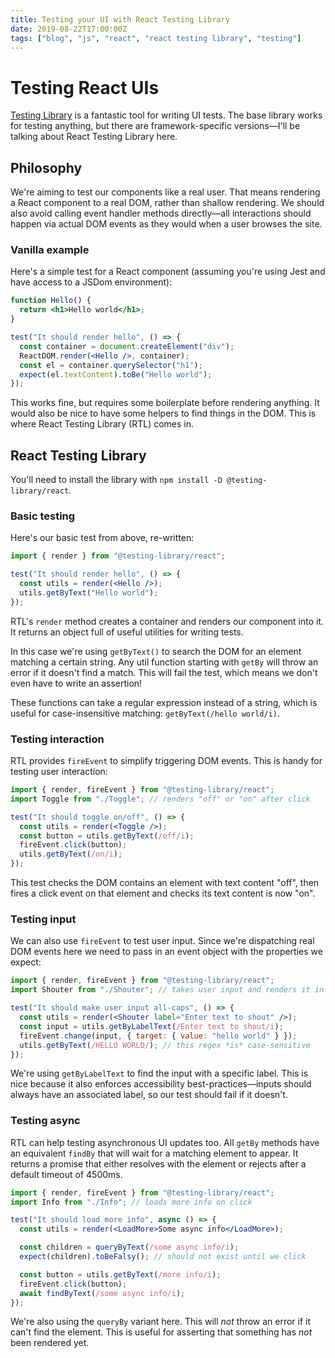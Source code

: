 ```yaml
---
title: Testing your UI with React Testing Library
date: 2019-08-22T17:00:00Z
tags: ["blog", "js", "react", "react testing library", "testing"]
---
```


# Testing React UIs

[Testing Library](https://testing-library.com) is a fantastic tool for writing UI tests. The base library works for testing anything, but there are framework-specific versions—I'll be talking about React Testing Library here.

## Philosophy

We're aiming to test our components like a real user. That means rendering a React component to a real DOM, rather than shallow rendering. We should also avoid calling event handler methods directly—all interactions should happen via actual DOM events as they would when a user browses the site.

### Vanilla example

Here's a simple test for a React component (assuming you're using Jest and have access to a JSDom environment):

```jsx
function Hello() {
  return <h1>Hello world</h1>;
}

test("It should render hello", () => {
  const container = document.createElement("div");
  ReactDOM.render(<Hello />, container);
  const el = container.querySelector("h1");
  expect(el.textContent).toBe("Hello world");
});
```

This works fine, but requires some boilerplate before rendering anything. It would also be nice to have some helpers to find things in the DOM. This is where React Testing Library (RTL) comes in.

## React Testing Library

You'll need to install the library with `npm install -D @testing-library/react`.

### Basic testing

Here's our basic test from above, re-written:

```jsx
import { render } from "@testing-library/react";

test("It should render hello", () => {
  const utils = render(<Hello />);
  utils.getByText("Hello world");
});
```

RTL's `render` method creates a container and renders our component into it. It returns an object full of useful utilities for writing tests.

In this case we're using `getByText()` to search the DOM for an element matching a certain string. Any util function starting with `getBy` will throw an error if it doesn't find a match. This will fail the test, which means we don't even have to write an assertion!

These functions can take a regular expression instead of a string, which is useful for case-insensitive matching: `getByText(/hello world/i)`.

### Testing interaction

RTL provides `fireEvent` to simplify triggering DOM events. This is handy for testing user interaction:

```jsx
import { render, fireEvent } from "@testing-library/react";
import Toggle from "./Toggle"; // renders "off" or "on" after click

test("It should toggle on/off", () => {
  const utils = render(<Toggle />);
  const button = utils.getByText(/off/i);
  fireEvent.click(button);
  utils.getByText(/on/i);
});
```

This test checks the DOM contains an element with text content "off", then fires a click event on that element and checks its text content is now "on".

### Testing input

We can also use `fireEvent` to test user input. Since we're dispatching real DOM events here we need to pass in an event object with the properties we expect:

```jsx
import { render, fireEvent } from "@testing-library/react";
import Shouter from "./Shouter"; // takes user input and renders it in all-caps

test("It should make user input all-caps", () => {
  const utils = render(<Shouter label="Enter text to shout" />);
  const input = utils.getByLabelText(/Enter text to shout/i);
  fireEvent.change(input, { target: { value: "hello world" } });
  utils.getByText(/HELLO WORLD/); // this regex *is* case-sensitive
});
```

We're using `getByLabelText` to find the input with a specific label. This is nice because it also enforces accessibility best-practices—inputs should always have an associated label, so our test should fail if it doesn't.

### Testing async

RTL can help testing asynchronous UI updates too. All `getBy` methods have an equivalent `findBy` that will wait for a matching element to appear. It returns a promise that either resolves with the element or rejects after a default timeout of 4500ms.

```jsx
import { render, fireEvent } from "@testing-library/react";
import Info from "./Info"; // loads more info on click

test("It should load more info", async () => {
  const utils = render(<LoadMore>Some async info</LoadMore>);

  const children = queryByText(/some async info/i);
  expect(children).toBeFalsy(); // should not exist until we click

  const button = utils.getByText(/more info/i);
  fireEvent.click(button);
  await findByText(/some async info/i);
});
```

We're also using the `queryBy` variant here. This will _not_ throw an error if it can't find the element. This is useful for asserting that something has _not_ been rendered yet.
